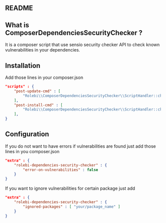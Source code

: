 README
------

What is ComposerDependenciesSecurityChecker ?
---------------------------------------

It is a composer script that use sensio security checker API to check known vulnerabilities in your dependencies.

Installation
------------

Add those lines in your composer.json

```json
"scripts" : {
    "post-update-cmd" : [
        "Rolebi\\ComposerDependenciesSecurityChecker\\ScriptHandler::checkForSecurityIssues"
    ],
    "post-install-cmd" : [
        "Rolebi\\ComposerDependenciesSecurityChecker\\ScriptHandler::checkForSecurityIssues"
    ],
}
```
        
Configuration
-------------

If you do not want to have errors if vulnerabilities are found just add those lines in you composer.json

```json
"extra" : {
    "rolebi-dependencies-security-checker" : {
        "error-on-vulnerabilities" : false
    }
}
```

If you want to ignore vulnerabilities for certain package just add

```json
"extra" : {
    "rolebi-dependencies-security-checker" : {
        "ignored-packages" : [ "your/package_name" ]
    }
}
```

